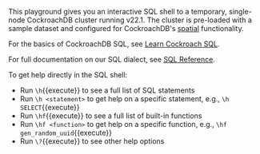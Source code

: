 This playground gives you an interactive SQL shell to a temporary, single-node CockroachDB cluster running v22.1. The cluster is pre-loaded with a sample dataset and configured for CockroachDB's [spatial](https://www.cockroachlabs.com/docs/v21.1/spatial-features.html) functionality.

For the basics of CockroachDB SQL, see [Learn Cockroach SQL](https://www.cockroachlabs.com/docs/cockroachcloud/learn-cockroachdb-sql.html).

For full documentation on our SQL dialect, see [SQL Reference](https://www.cockroachlabs.com/docs/v22.1/sql-statements.html).

To get help directly in the SQL shell:
- Run `\h`{{execute}} to see a full list of SQL statements
- Run `\h <statement>` to get help on a specific statement, e.g., `\h SELECT`{{execute}}
- Run `\hf`{{execute}} to see a full list of built-in functions
- Run `\hf <function>` to get help on a specific function, e.g., `\hf gen_random_uuid`{{execute}}
- Run `\?`{{execute}} to see other help options
